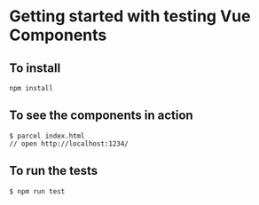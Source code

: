 # Getting started with testing Vue Components

## To install
```
npm install
```

## To see the components in action
```
$ parcel index.html
// open http://localhost:1234/
```

## To run the tests
```
$ npm run test
```